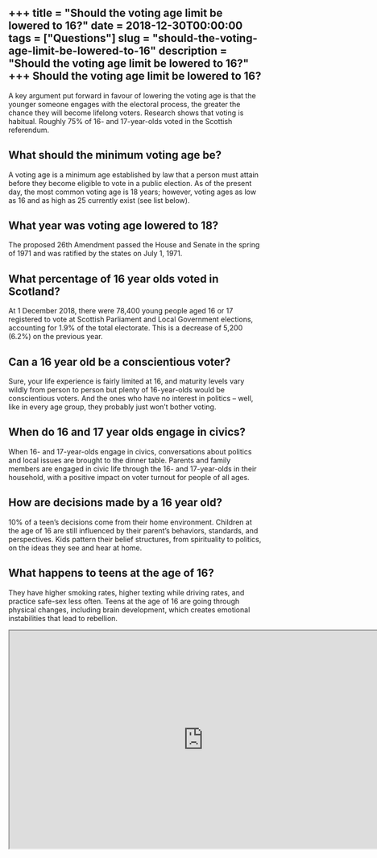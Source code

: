 +++
title = "Should the voting age limit be lowered to 16?"
date = 2018-12-30T00:00:00
tags = ["Questions"]
slug = "should-the-voting-age-limit-be-lowered-to-16"
description = "Should the voting age limit be lowered to 16?"
+++
Should the voting age limit be lowered to 16?
---------------------------------------------

A key argument put forward in favour of lowering the voting age is that the younger someone engages with the electoral process, the greater the chance they will become lifelong voters. Research shows that voting is habitual. Roughly 75% of 16- and 17-year-olds voted in the Scottish referendum.

What should the minimum voting age be?
--------------------------------------

A voting age is a minimum age established by law that a person must attain before they become eligible to vote in a public election. As of the present day, the most common voting age is 18 years; however, voting ages as low as 16 and as high as 25 currently exist (see list below).

What year was voting age lowered to 18?
---------------------------------------

The proposed 26th Amendment passed the House and Senate in the spring of 1971 and was ratified by the states on July 1, 1971.

What percentage of 16 year olds voted in Scotland?
--------------------------------------------------

At 1 December 2018, there were 78,400 young people aged 16 or 17 registered to vote at Scottish Parliament and Local Government elections, accounting for 1.9% of the total electorate. This is a decrease of 5,200 (6.2%) on the previous year.

Can a 16 year old be a conscientious voter?
-------------------------------------------

Sure, your life experience is fairly limited at 16, and maturity levels vary wildly from person to person but plenty of 16-year-olds would be conscientious voters. And the ones who have no interest in politics – well, like in every age group, they probably just won’t bother voting.

When do 16 and 17 year olds engage in civics?
---------------------------------------------

When 16- and 17-year-olds engage in civics, conversations about politics and local issues are brought to the dinner table. Parents and family members are engaged in civic life through the 16- and 17-year-olds in their household, with a positive impact on voter turnout for people of all ages.

How are decisions made by a 16 year old?
----------------------------------------

10% of a teen’s decisions come from their home environment. Children at the age of 16 are still influenced by their parent’s behaviors, standards, and perspectives. Kids pattern their belief structures, from spirituality to politics, on the ideas they see and hear at home.

What happens to teens at the age of 16?
---------------------------------------

They have higher smoking rates, higher texting while driving rates, and practice safe-sex less often. Teens at the age of 16 are going through physical changes, including brain development, which creates emotional instabilities that lead to rebellion.

<iframe allow="accelerometer; autoplay; clipboard-write; encrypted-media; gyroscope; picture-in-picture" allowfullscreen="" class="__youtube_prefs__  epyt-is-override  no-lazyload" data-no-lazy="1" data-origheight="433" data-origwidth="770" data-skipgform_ajax_framebjll="" height="433" id="_ytid_93714" loading="lazy" src="https://www.youtube.com/embed/rv-7BByPKjg?enablejsapi=1&autoplay=0&cc_load_policy=0&cc_lang_pref=&iv_load_policy=1&loop=0&modestbranding=0&rel=1&fs=1&playsinline=0&autohide=2&theme=dark&color=red&controls=1&" title="YouTube player" width="770"></iframe>